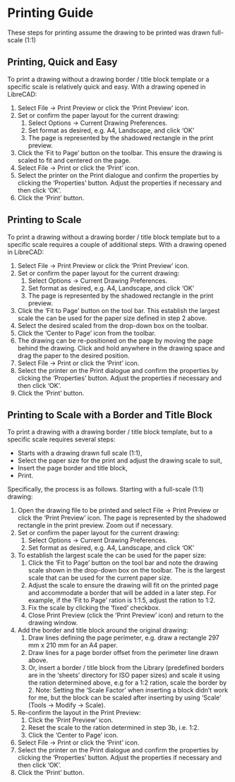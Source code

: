 # Printing Guide #

These steps for printing assume the drawing to be printed was drawn full-scale (1:1)

## Printing, Quick and Easy ##

To print a drawing without a drawing border / title block template or a specific scale is relatively quick and easy.  With a drawing opened in LibreCAD:
1. Select File -> Print Preview or click the ‘Print Preview’ icon.
1. Set or confirm  the paper layout for the current drawing:
    1. Select Options -> Current Drawing Preferences.
    1. Set format as desired, e.g. A4, Landscape, and click ‘OK’
    1. The page is represented by the shadowed rectangle in the print preview.
1. Click the ‘Fit to Page’ button on the toolbar.  This ensure the drawing is scaled to fit and centered on the page.
1. Select File -> Print or click the ‘Print’ icon.
1. Select the printer on the Print dialogue and confirm the properties by clicking the ‘Properties’ button.  Adjust the properties if necessary and then click ‘OK’.
1. Click the ‘Print’ button.

## Printing to Scale ##

To print a drawing without a drawing border / title block template but to a specific scale requires a couple of additional steps.  With a drawing opened in LibreCAD:
1. Select File -> Print Preview or click the ‘Print Preview’ icon.
1. Set or confirm the paper layout for the current drawing:
    1. Select Options -> Current Drawing Preferences.
    1. Set format as desired, e.g. A4, Landscape, and click ‘OK’
    1. The page is represented by the shadowed rectangle in the print preview.
1. Click the ‘Fit to Page’ button on the tool bar.  This establish the largest scale the can be used for the paper size defined in step 2 above.
1. Select the desired scaled from the drop-down box on the toolbar.
1. Click the ‘Center to Page’ icon from the toolbar.  
1. The drawing can be re-positioned on the page by moving the page behind the drawing.  Click and hold anywhere in the drawing space and drag the paper to the desired position.
1. Select File -> Print or click the ‘Print’ icon.
1. Select the printer on the Print dialogue and confirm the properties by clicking the ‘Properties’ button.  Adjust the properties if necessary and then click ‘OK’.
1. Click the ‘Print’ button.

## Printing to Scale with a Border and Title Block ##

To print a drawing with a drawing border / title block template, but to a specific scale requires several steps:
* Starts with a drawing drawn full scale (1:1),
* Select the paper size for the print and adjust the drawing scale to suit,
* Insert the page border and title block,
* Print.

Specifically, the process is as follows.  Starting with a full-scale (1:1) drawing:
1. Open the drawing file to be printed and select File -> Print Preview or click the ‘Print Preview’ icon.  The page is represented by the shadowed rectangle in the print preview.  Zoom out if necessary.
1. Set or confirm the paper layout for the current drawing:
    1. Select Options -> Current Drawing Preferences.
    1. Set format as desired, e.g. A4, Landscape, and click ‘OK’
1. To establish the largest scale the can be used for the paper size:
    1. Click the ‘Fit to Page’ button on the tool bar and note the drawing scale shown in the drop-down box on the toolbar.  The is the largest scale that can be used for the current paper size.
    1. Adjust the scale to ensure the drawing will fit on the printed page and accommodate a border that will be added in a later step. For example, if the ‘Fit to Page’ ration is 1:1.5, adjust the ration to 1:2.
    1. Fix the scale by clicking the ‘fixed’ checkbox.
    1. Close Print Preview (click the ‘Print Preview’ icon) and return to the drawing window.
1. Add the border and title block around the original drawing:
    1. Draw lines defining the page perimeter, e.g. draw a rectangle 297 mm x 210 mm for an A4 paper.
    1. Draw lines for a page border offset from the perimeter line drawn above.
    1. Or, insert a border / title block from the Library (predefined borders are in the ‘sheets’ directory for ISO paper sizes) and scale it using the ration determined above, e.g for a 1:2 ration, scale the border  by 2.  Note: Setting the ‘Scale Factor’ when inserting a block didn’t work for me, but the block can be scaled after inserting by using ‘Scale’ (Tools -> Modify -> Scale).
1. Re-confirm the layout in the Print Preview:
    1. Click the ‘Print Preview’ icon.
    1. Reset the scale to the ration determined in step 3b, i.e. 1:2.
    1. Click the ‘Center to Page’ icon.
1. Select File -> Print or click the ‘Print’ icon.
1. Select the printer on the Print dialogue and confirm the properties by clicking the ‘Properties’ button.  Adjust the properties if necessary and then click ‘OK’.
1. Click the ‘Print’ button.

